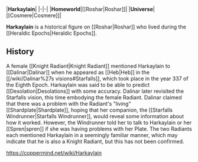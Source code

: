 |**Harkaylain**|
|-|-|
|**Homeworld**|[[Roshar\|Roshar]]|
|**Universe**|[[Cosmere\|Cosmere]]|

**Harkaylain** is a historical figure on [[Roshar\|Roshar]] who lived during the [[Heraldic Epochs\|Heraldic Epochs]].

## History
A female [[Knight Radiant\|Knight Radiant]] mentioned Harkaylain to [[Dalinar\|Dalinar]] when he appeared as [[Heb\|Heb]] in the [[/wiki/Dalinar%27s visions#Starfalls]], which took place in the year 337 of the Eighth Epoch. Harkaylain was said to be able to predict [[Desolation\|Desolations]] with some accuracy.
Dalinar later revisited the Starfalls vision, this time embodying the female Radiant. Dalinar claimed that there was a problem with the Radiant's "living" [[Shardplate\|Shardplate]], hoping that her companion, the [[Starfalls Windrunner\|Starfalls Windrunner]], would reveal some information about how it worked. However, the Windrunner told her to talk to Harkaylain or her [[Spren\|spren]] if she was having problems with her Plate.
The two Radiants each mentioned Harkaylain in a seemingly familiar manner, which may indicate that he is also a Knight Radiant, but this has not been confirmed.



https://coppermind.net/wiki/Harkaylain